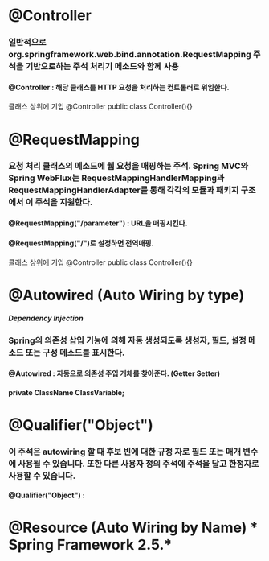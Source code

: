 # @Controller #

### 일반적으로 org.springframework.web.bind.annotation.RequestMapping 주석을 기반으로하는 주석 처리기 메소드와 함께 사용


#### @Controller : 해당 클래스를 HTTP 요청을 처리하는 컨트롤러로 위임한다.

클래스 상위에 기입
@Controller
public class Controller(){}



# @RequestMapping #

### 요청 처리 클래스의 메소드에 웹 요청을 매핑하는 주석. Spring MVC와 Spring WebFlux는 RequestMappingHandlerMapping과 RequestMappingHandlerAdapter를 통해 각각의 모듈과 패키지 구조에서 이 주석을 지원한다. 

#### @RequestMapping("/parameter") : URL을 매핑시킨다.
#### @RequestMapping("/")로 설정하면 전역매핑.

클래스 상위에 기입
@Controller
public class Controller(){}



# @Autowired (Auto Wiring by type) #

##### Dependency Injection

### Spring의 의존성 삽입 기능에 의해 자동 생성되도록 생성자, 필드, 설정 메소드 또는 구성 메소드를 표시한다.

#### @Autowired : 자동으로 의존성 주입 개체를 찾아준다. (Getter Setter)
#### private ClassName ClassVariable;



# @Qualifier("Object") #

### 이 주석은 autowiring 할 때 후보 빈에 대한 규정 자로 필드 또는 매개 변수에 사용될 수 있습니다. 또한 다른 사용자 정의 주석에 주석을 달고 한정자로 사용할 수 있습니다.

#### @Qualifier("Object") : 

# @Resource (Auto Wiring by Name) * Spring Framework 2.5.*  #
